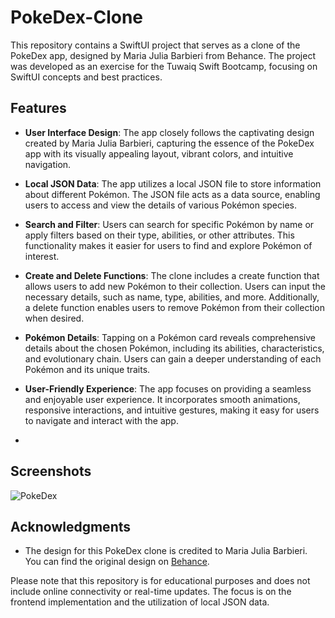 # PokeDex-Clone

This repository contains a SwiftUI project that serves as a clone of the PokeDex app, designed by Maria Julia Barbieri from Behance. The project was developed as an exercise for the Tuwaiq Swift Bootcamp, focusing on SwiftUI concepts and best practices.

## Features

- **User Interface Design**: The app closely follows the captivating design created by Maria Julia Barbieri, capturing the essence of the PokeDex app with its visually appealing layout, vibrant colors, and intuitive navigation.

- **Local JSON Data**: The app utilizes a local JSON file to store information about different Pokémon. The JSON file acts as a data source, enabling users to access and view the details of various Pokémon species.

- **Search and Filter**: Users can search for specific Pokémon by name or apply filters based on their type, abilities, or other attributes. This functionality makes it easier for users to find and explore Pokémon of interest.

- **Create and Delete Functions**: The clone includes a create function that allows users to add new Pokémon to their collection. Users can input the necessary details, such as name, type, abilities, and more. Additionally, a delete function enables users to remove Pokémon from their collection when desired.

- **Pokémon Details**: Tapping on a Pokémon card reveals comprehensive details about the chosen Pokémon, including its abilities, characteristics, and evolutionary chain. Users can gain a deeper understanding of each Pokémon and its unique traits.

- **User-Friendly Experience**: The app focuses on providing a seamless and enjoyable user experience. It incorporates smooth animations, responsive interactions, and intuitive gestures, making it easy for users to navigate and interact with the app.
- 
## Screenshots
![PokeDex](https://github.com/LemonLabours/BurgerKingClone/assets/101458752/4382deab-58f4-4846-bc4d-e84416e9a4bb)
## Acknowledgments

- The design for this PokeDex clone is credited to Maria Julia Barbieri. You can find the original design on [Behance](https://www.behance.net/gallery/146710797/Pokedex-Ui-Study).

Please note that this repository is for educational purposes and does not include online connectivity or real-time updates. The focus is on the frontend implementation and the utilization of local JSON data.

